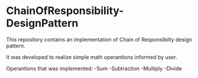 # ChainOfResponsibility-DesignPattern
This repository contains an implementation of Chain of Responsibilty design pattern.

It was developed to realize simple math operantions informed by user.

Operantions that was implemented:
  -Sum
  -Subtraction
  -Multiply
  -Divide
